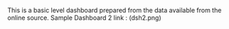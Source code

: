 This is a basic level dashboard prepared from the data available from the online source.
Sample Dashboard 2 link : (dsh2.png)
